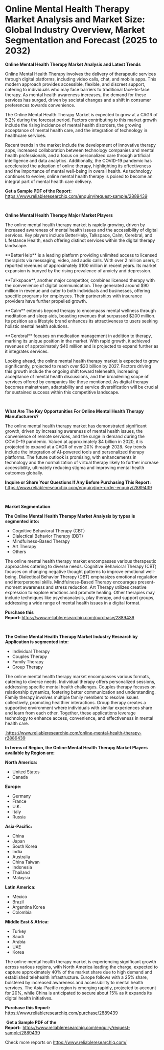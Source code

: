 <p><h1>Online Mental Health Therapy Market Analysis and Market Size: Global Industry Overview, Market Segmentation and Forecast (2025 to 2032)</h1></p><p><strong>Online Mental Health Therapy Market Analysis and Latest Trends</strong></p>
<p><p>Online Mental Health Therapy involves the delivery of therapeutic services through digital platforms, including video calls, chat, and mobile apps. This modern approach provides accessible, flexible, and discreet support, catering to individuals who may face barriers to traditional face-to-face therapy. As mental health awareness increases, the demand for these services has surged, driven by societal changes and a shift in consumer preferences towards convenience.</p><p>The Online Mental Health Therapy Market is expected to grow at a CAGR of 5.2% during the forecast period. Factors contributing to this market growth include the rising incidence of mental health disorders, the growing acceptance of mental health care, and the integration of technology in healthcare services. </p><p>Recent trends in the market include the development of innovative therapy apps, increased collaboration between technology companies and mental health professionals, and a focus on personalized care through artificial intelligence and data analytics. Additionally, the COVID-19 pandemic has accelerated the adoption of online therapy, highlighting its effectiveness and the importance of mental well-being in overall health. As technology continues to evolve, online mental health therapy is poised to become an integral part of mental health care delivery.</p></p>
<p><strong>Get a Sample PDF of the Report:&nbsp;</strong> <a href="https://www.reliableresearchiq.com/enquiry/request-sample/2889439?utm_campaign=3026&utm_medium=2&utm_source=Github&utm_content=ia&utm_term=14032025&utm_id=online-mental-health-therapy">https://www.reliableresearchiq.com/enquiry/request-sample/2889439</a></p>
<p>&nbsp;</p>
<p><strong>Online Mental Health Therapy Major Market Players</strong></p>
<p><p>The online mental health therapy market is rapidly growing, driven by increased awareness of mental health issues and the accessibility of digital services. Key players include BetterHelp, Talkspace, Calm, Cerebral, and Lifestance Health, each offering distinct services within the digital therapy landscape.</p><p>**BetterHelp** is a leading platform providing unlimited access to licensed therapists via messaging, video, and audio calls. With over 2 million users, it reported revenues of approximately $100 million in recent years. Its market expansion is buoyed by the rising prevalence of anxiety and depression.</p><p>**Talkspace**, another major competitor, combines licensed therapy with the convenience of digital communication. They generated around $90 million in revenue and cater to both individuals and businesses, offering specific programs for employees. Their partnerships with insurance providers have further propelled growth.</p><p>**Calm** extends beyond therapy to encompass mental wellness through meditation and sleep aids, boasting revenues that surpassed $200 million. Its position as a lifestyle brand enhances its attractiveness to users seeking holistic mental health solutions.</p><p>**Cerebral** focuses on medication management in addition to therapy, marking its unique position in the market. With rapid growth, it achieved revenues of approximately $40 million and is projected to expand further as it integrates services.</p><p>Looking ahead, the online mental health therapy market is expected to grow significantly, projected to reach over $20 billion by 2027. Factors driving this growth include the ongoing shift toward telehealth, increasing acceptance of mental health discussions, and the broadening scope of services offered by companies like those mentioned. As digital therapy becomes mainstream, adaptability and service diversification will be crucial for sustained success within this competitive landscape.</p></p>
<p>&nbsp;</p>
<p><strong>What Are The Key Opportunities For Online Mental Health Therapy Manufacturers?</strong></p>
<p><p>The online mental health therapy market has demonstrated significant growth, driven by increasing awareness of mental health issues, the convenience of remote services, and the surge in demand during the COVID-19 pandemic. Valued at approximately $4 billion in 2020, it is projected to expand at a CAGR of over 20% through 2028. Key trends include the integration of AI-powered tools and personalized therapy platforms. The future outlook is promising, with enhancements in technology and the normalization of virtual therapy likely to further increase accessibility, ultimately reducing stigma and improving mental health outcomes globally.</p></p>
<p><strong>Inquire or Share Your Questions If Any Before Purchasing This Report:</strong> <a href="https://www.reliableresearchiq.com/enquiry/pre-order-enquiry/2889439?utm_campaign=3026&utm_medium=2&utm_source=Github&utm_content=ia&utm_term=14032025&utm_id=online-mental-health-therapy">https://www.reliableresearchiq.com/enquiry/pre-order-enquiry/2889439</a></p>
<p>&nbsp;</p>
<p><strong>Market Segmentation</strong></p>
<p><strong>The Online Mental Health Therapy Market Analysis by types is segmented into:</strong></p>
<p><ul><li>Cognitive Behavioral Therapy (CBT)</li><li>Dialectical Behavior Therapy (DBT)</li><li>Mindfulness-Based Therapy</li><li>Art Therapy</li><li>Others</li></ul></p>
<p><p>The online mental health therapy market encompasses various therapeutic approaches catering to diverse needs. Cognitive Behavioral Therapy (CBT) focuses on changing negative thought patterns to improve emotional well-being. Dialectical Behavior Therapy (DBT) emphasizes emotional regulation and interpersonal skills. Mindfulness-Based Therapy encourages present-moment awareness and stress reduction. Art Therapy utilizes creative expression to explore emotions and promote healing. Other therapies may include techniques like psychoanalysis, play therapy, and support groups, addressing a wide range of mental health issues in a digital format.</p></p>
<p><strong>Purchase this Report:&nbsp;</strong><a href="https://www.reliableresearchiq.com/purchase/2889439?utm_campaign=3026&utm_medium=2&utm_source=Github&utm_content=ia&utm_term=14032025&utm_id=online-mental-health-therapy">https://www.reliableresearchiq.com/purchase/2889439</a></p>
<p>&nbsp;</p>
<p><strong>The Online Mental Health Therapy Market Industry Research by Application is segmented into:</strong></p>
<p><ul><li>Individual Therapy</li><li>Couples Therapy</li><li>Family Therapy</li><li>Group Therapy</li></ul></p>
<p><p>The online mental health therapy market encompasses various formats, catering to diverse needs. Individual therapy offers personalized sessions, addressing specific mental health challenges. Couples therapy focuses on relationship dynamics, fostering better communication and understanding. Family therapy involves multiple family members to resolve issues collectively, promoting healthier interactions. Group therapy creates a supportive environment where individuals with similar experiences share and learn from each other. Together, these applications leverage technology to enhance access, convenience, and effectiveness in mental health care.</p></p>
<p><a href="https://www.reliableresearchiq.com/online-mental-health-therapy-r2889439?utm_campaign=3026&utm_medium=2&utm_source=Github&utm_content=ia&utm_term=14032025&utm_id=online-mental-health-therapy">&nbsp;https://www.reliableresearchiq.com/online-mental-health-therapy-r2889439</a></p>
<p><strong>In terms of Region, the Online Mental Health Therapy Market Players available by Region are:</strong></p>
<p>
    <p> <strong> North America: </strong>
        <ul>
            <li>United States</li>
            <li>Canada</li>
        </ul>
        </p> 
    <p> <strong> Europe: </strong>
        <ul>
            <li>Germany</li>
            <li>France</li>
            <li>U.K.</li>
            <li>Italy</li>
            <li>Russia</li>
        </ul>
        </p> 
    <p> <strong> Asia-Pacific: </strong>
        <ul>
            <li>China</li>
            <li>Japan</li>
            <li>South Korea</li>
            <li>India</li>
            <li>Australia</li>
            <li>China Taiwan</li>
            <li>Indonesia</li>
            <li>Thailand</li>
            <li>Malaysia</li>
        </ul>
        </p> 
    <p> <strong> Latin America: </strong>
        <ul>
            <li>Mexico</li>
            <li>Brazil</li>
            <li>Argentina Korea</li>
            <li>Colombia</li>
        </ul>
        </p> 
    <p> <strong> Middle East & Africa: </strong>
        <ul>
            <li>Turkey</li>
            <li>Saudi</li>
            <li>Arabia</li>
            <li>UAE</li>
            <li>Korea</li>
        </ul>
    </p>
    </p>
<p><p>The online mental health therapy market is experiencing significant growth across various regions, with North America leading the charge, expected to capture approximately 40% of the market share due to high demand and established telehealth infrastructure. Europe follows with a 25% share, bolstered by increased awareness and accessibility to mental health services. The Asia-Pacific region is emerging rapidly, projected to account for 20%, while China is anticipated to secure about 15% as it expands its digital health initiatives.</p></p>
<p><strong>Purchase this Report: </strong><a href="https://www.reliableresearchiq.com/purchase/2889439?utm_campaign=3026&utm_medium=2&utm_source=Github&utm_content=ia&utm_term=14032025&utm_id=online-mental-health-therapy">https://www.reliableresearchiq.com/purchase/2889439</a></p>
<p>&nbsp;<strong>Get a Sample PDF of the Report:&nbsp;&nbsp;</strong><a href="https://www.reliableresearchiq.com/enquiry/request-sample/2889439?utm_campaign=3026&utm_medium=2&utm_source=Github&utm_content=ia&utm_term=14032025&utm_id=online-mental-health-therapy">https://www.reliableresearchiq.com/enquiry/request-sample/2889439</a></p>
<p><strong></strong></p>
<p>Check more reports on <a href="https://www.reliableresearchiq.com/?utm_campaign=3026&utm_medium=2&utm_source=Github&utm_content=ia&utm_term=14032025&utm_id=online-mental-health-therapy">https://www.reliableresearchiq.com/</a></p>
